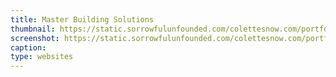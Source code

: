 ```yaml
---
title: Master Building Solutions
thumbnail: https://static.sorrowfulunfounded.com/colettesnow.com/portfolio/master-building-solutions/thumbnail.png
screenshot: https://static.sorrowfulunfounded.com/colettesnow.com/portfolio/master-building-solutions/screenshot.png
caption: 
type: websites
---
```

